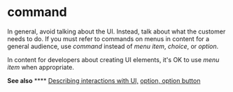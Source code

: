 # command

In general, avoid talking about the UI. Instead, talk about what the customer needs to do. If you must refer to commands on menus in content for a general audience, use *command* instead of *menu item*, *choice*, or *option*. 

In content for developers about creating UI elements, it's OK to use *menu item* when appropriate.

**See also** **** [Describing interactions with UI,](/style-guide/procedures-instructions/describing-interactions-with-ui) [option, option button](/style-guide/a-z-word-list-term-collections/o/option-button)
